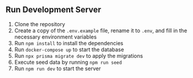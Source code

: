 ## Run Development Server

1. Clone the repository
2. Create a copy of the `.env.example` file, rename it to `.env`, and fill in the necessary environment variables
3. Run `npm install` to install the dependencies
4. Run `docker-compose up` to start the database
5. Run `npx prisma migrate dev` to apply the migrations
6. Execute seed data by running `npm run seed`
7. Run `npm run dev` to start the server
